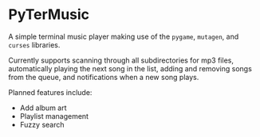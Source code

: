 # PyTerMusic

A simple terminal music player making use of the ```pygame```, ```mutagen```, and ```curses``` libraries.

Currently supports scanning through all subdirectories for mp3 files, automatically playing the next song in the list, adding and removing songs from the queue, and notifications when a new song plays.

Planned features include:
- Add album art
- Playlist management
- Fuzzy search
